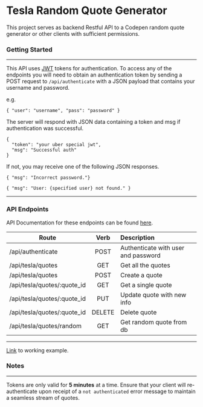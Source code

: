 # Tesla Random Quote Generator
This project serves as backend Restful API to a Codepen random quote generator or other clients with sufficient permissions.

### Getting Started
---
This API uses [JWT](jwt.io) tokens for authentication. To access any of the endpoints you will need to obtain an authentication token by sending a POST request to `/api/authenticate` with a JSON payload that contains your username and password.

e.g.
```
{ "user": "username", "pass": "password" }
```

The server will respond with JSON data containing a token and msg if authentication was successful.

```
{
  "token": "your uber special jwt",
  "msg": "Successful auth"
}
```

If not, you may receive one of the following JSON responses.

```
{ "msg": "Incorrect password."}
```

```
{ "msg": "User: {specified user} not found." }
```

---
### API Endpoints

API Documentation for these endpoints can be found [here](https://quote-generator-apidocs.surge.sh).

Route | Verb | Description
--- | :---: | :---
/api/authenticate | POST | Authenticate with user and password
/api/tesla/quotes | GET | Get all the quotes
/api/tesla/quotes | POST | Create a quote
/api/tesla/quotes/:quote_id | GET | Get a single quote
/api/tesla/quotes/:quote_id  |	PUT | Update quote with new info
/api/tesla/quotes/:quote_id | DELETE |	Delete quote
/api/tesla/quotes/random | GET	| Get random quote from db

---
[Link][codepen] to working example.

### Notes
---
Tokens are only valid for **5 minutes** at a time. Ensure that your client will re-authenticate upon receipt of a `not authenticated` error message to maintain a seamless stream of quotes.

[codepen]: http://codepen.io/trendsetter37/full/ZbBeGW
